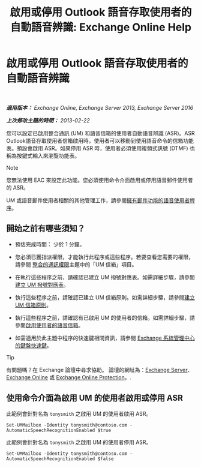 ﻿---
title: '啟用或停用 Outlook 語音存取使用者的自動語音辨識: Exchange Online Help'
TOCTitle: 啟用或停用 Outlook 語音存取使用者的自動語音辨識
ms:assetid: 58f41016-e725-432b-953e-415d61e0664c
ms:mtpsurl: https://technet.microsoft.com/zh-tw/library/Bb232062(v=EXCHG.150)
ms:contentKeyID: 50553995
ms.date: 05/23/2018
mtps_version: v=EXCHG.150
ms.translationtype: MT
---

# 啟用或停用 Outlook 語音存取使用者的自動語音辨識

 

_**適用版本：** Exchange Online, Exchange Server 2013, Exchange Server 2016_

_**上次修改主題的時間：** 2013-02-22_

您可以設定已啟用整合通訊 (UM) 和語音信箱的使用者自動語音辨識 (ASR)。ASR Outlook語音存取使用者信箱啟用時，使用者可以移動到使用語音命令的信箱功能表。預設會啟用 ASR。如果停用 ASR 時，使用者必須使用複頻式訊號 (DTMF) 也稱為按鍵式輸入來瀏覽功能表。


> [!NOTE]  
> 您無法使用 EAC 來設定此功能。您必須使用命令介面啟用或停用語音郵件使用者的 ASR。




UM 或語音郵件使用者相關的其他管理工作，請參閱[擁有郵件功能的語音使用者程序](voice-mail-enabled-user-procedures-exchange-2013-help.md)。

## 開始之前有哪些須知？

  - 預估完成時間： 少於 1 分鐘。

  - 您必須已獲指派權限，才能執行此程序或這些程序。若要查看您需要的權限，請參閱 [整合的通訊權限](unified-messaging-permissions-exchange-2013-help.md)主題中的「UM 信箱」項目。

  - 在執行這些程序之前，請確認已建立 UM 撥號對應表。如需詳細步驟，請參閱[建立 UM 撥號對應表](https://docs.microsoft.com/zh-tw/exchange/voice-mail-unified-messaging/connect-voice-mail-system/create-um-dial-plan)。

  - 執行這些程序之前，請確認已建立 UM 信箱原則。如需詳細步驟，請參閱[建立 UM 信箱原則](https://docs.microsoft.com/zh-tw/exchange/voice-mail-unified-messaging/set-up-voice-mail/create-um-mailbox-policy)。

  - 執行這些程序之前，請確認有已啟用 UM 的使用者的信箱。如需詳細步驟，請參閱[啟用使用者的語音信箱](https://docs.microsoft.com/zh-tw/exchange/voice-mail-unified-messaging/set-up-voice-mail/enable-a-user-for-voice-mail)。

  - 如需適用於此主題中程序的快速鍵相關資訊，請參閱 [Exchange 系統管理中心的鍵盤快速鍵](keyboard-shortcuts-in-the-exchange-admin-center-exchange-online-protection-help.md)。


> [!TIP]  
> 有問題嗎？在 Exchange 論壇中尋求協助。 論壇的網址為：<a href="https://go.microsoft.com/fwlink/p/?linkid=60612">Exchange Server</a>、 <a href="https://go.microsoft.com/fwlink/p/?linkid=267542">Exchange Online</a> 或 <a href="https://go.microsoft.com/fwlink/p/?linkid=285351">Exchange Online Protection</a>。.




## 使用命令介面為啟用 UM 的使用者啟用或停用 ASR

此範例會針對名為 `tonysmith` 之啟用 UM 的使用者啟用 ASR。

    Set-UMMailbox -Identity tonysmith@contoso.com -AutomaticSpeechRecognitionEnabled $true

此範例會針對名為 `tonysmith` 之啟用 UM 的使用者停用 ASR。

    Set-UMMailbox -Identity tonysmith@contoso.com -AutomaticSpeechRecognitionEnabled $false

